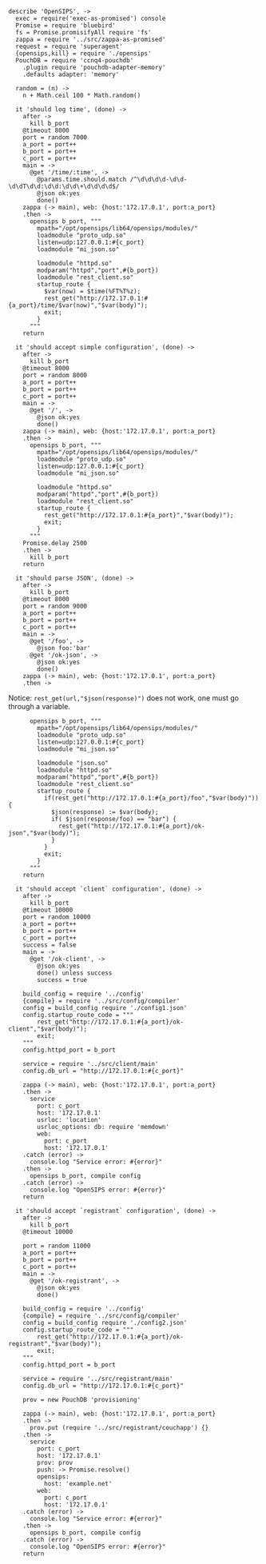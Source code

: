     describe 'OpenSIPS', ->
      exec = require('exec-as-promised') console
      Promise = require 'bluebird'
      fs = Promise.promisifyAll require 'fs'
      zappa = require '../src/zappa-as-promised'
      request = require 'superagent'
      {opensips,kill} = require './opensips'
      PouchDB = require 'ccnq4-pouchdb'
        .plugin require 'pouchdb-adapter-memory'
        .defaults adapter: 'memory'

      random = (n) ->
        n + Math.ceil 100 * Math.random()

      it 'should log time', (done) ->
        after ->
          kill b_port
        @timeout 8000
        port = random 7000
        a_port = port++
        b_port = port++
        c_port = port++
        main = ->
          @get '/time/:time', ->
            @params.time.should.match /^\d\d\d\d-\d\d-\d\dT\d\d:\d\d:\d\d\+\d\d\d\d$/
            @json ok:yes
            done()
        zappa (-> main), web: {host:'172.17.0.1', port:a_port}
        .then ->
          opensips b_port, """
            mpath="/opt/opensips/lib64/opensips/modules/"
            loadmodule "proto_udp.so"
            listen=udp:127.0.0.1:#{c_port}
            loadmodule "mi_json.so"

            loadmodule "httpd.so"
            modparam("httpd","port",#{b_port})
            loadmodule "rest_client.so"
            startup_route {
              $var(now) = $time(%FT%T%z);
              rest_get("http://172.17.0.1:#{a_port}/time/$var(now)","$var(body)");
              exit;
            }
          """
        return

      it 'should accept simple configuration', (done) ->
        after ->
          kill b_port
        @timeout 8000
        port = random 8000
        a_port = port++
        b_port = port++
        c_port = port++
        main = ->
          @get '/', ->
            @json ok:yes
            done()
        zappa (-> main), web: {host:'172.17.0.1', port:a_port}
        .then ->
          opensips b_port, """
            mpath="/opt/opensips/lib64/opensips/modules/"
            loadmodule "proto_udp.so"
            listen=udp:127.0.0.1:#{c_port}
            loadmodule "mi_json.so"

            loadmodule "httpd.so"
            modparam("httpd","port",#{b_port})
            loadmodule "rest_client.so"
            startup_route {
              rest_get("http://172.17.0.1:#{a_port}","$var(body)");
              exit;
            }
          """
        Promise.delay 2500
        .then ->
          kill b_port
        return

      it 'should parse JSON', (done) ->
        after ->
          kill b_port
        @timeout 8000
        port = random 9000
        a_port = port++
        b_port = port++
        c_port = port++
        main = ->
          @get '/foo', ->
            @json foo:'bar'
          @get '/ok-json', ->
            @json ok:yes
            done()
        zappa (-> main), web: {host:'172.17.0.1', port:a_port}
        .then ->

Notice: `rest_get(url,"$json(response)")` does not work, one must go through a variable.

          opensips b_port, """
            mpath="/opt/opensips/lib64/opensips/modules/"
            loadmodule "proto_udp.so"
            listen=udp:127.0.0.1:#{c_port}
            loadmodule "mi_json.so"

            loadmodule "json.so"
            loadmodule "httpd.so"
            modparam("httpd","port",#{b_port})
            loadmodule "rest_client.so"
            startup_route {
              if(rest_get("http://172.17.0.1:#{a_port}/foo","$var(body)")) {
                $json(response) := $var(body);
                if( $json(response/foo) == "bar") {
                  rest_get("http://172.17.0.1:#{a_port}/ok-json","$var(body)");
                }
              }
              exit;
            }
          """
        return

      it 'should accept `client` configuration', (done) ->
        after ->
          kill b_port
        @timeout 10000
        port = random 10000
        a_port = port++
        b_port = port++
        c_port = port++
        success = false
        main = ->
          @get '/ok-client', ->
            @json ok:yes
            done() unless success
            success = true

        build_config = require '../config'
        {compile} = require '../src/config/compiler'
        config = build_config require './config1.json'
        config.startup_route_code = """
            rest_get("http://172.17.0.1:#{a_port}/ok-client","$var(body)");
            exit;
        """
        config.httpd_port = b_port

        service = require '../src/client/main'
        config.db_url = "http://172.17.0.1:#{c_port}"

        zappa (-> main), web: {host:'172.17.0.1', port:a_port}
        .then ->
          service
            port: c_port
            host: '172.17.0.1'
            usrloc: 'location'
            usrloc_options: db: require 'memdown'
            web:
              port: c_port
              host: '172.17.0.1'
        .catch (error) ->
          console.log "Service error: #{error}"
        .then ->
          opensips b_port, compile config
        .catch (error) ->
          console.log "OpenSIPS error: #{error}"
        return

      it 'should accept `registrant` configuration', (done) ->
        after ->
          kill b_port
        @timeout 10000

        port = random 11000
        a_port = port++
        b_port = port++
        c_port = port++
        main = ->
          @get '/ok-registrant', ->
            @json ok:yes
            done()

        build_config = require '../config'
        {compile} = require '../src/config/compiler'
        config = build_config require './config2.json'
        config.startup_route_code = """
            rest_get("http://172.17.0.1:#{a_port}/ok-registrant","$var(body)");
            exit;
        """
        config.httpd_port = b_port

        service = require '../src/registrant/main'
        config.db_url = "http://172.17.0.1:#{c_port}"

        prov = new PouchDB 'provisioning'

        zappa (-> main), web: {host:'172.17.0.1', port:a_port}
        .then ->
          prov.put (require '../src/registrant/couchapp') {}
        .then ->
          service
            port: c_port
            host: '172.17.0.1'
            prov: prov
            push: -> Promise.resolve()
            opensips:
              host: 'example.net'
            web:
              port: c_port
              host: '172.17.0.1'
        .catch (error) ->
          console.log "Service error: #{error}"
        .then ->
          opensips b_port, compile config
        .catch (error) ->
          console.log "OpenSIPS error: #{error}"
        return
